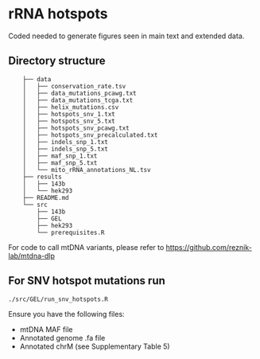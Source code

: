# rRNA hotspots

Coded needed to generate figures seen in main text and extended data. 

## Directory structure 
        ├── data
        │   ├── conservation_rate.tsv
        │   ├── data_mutations_pcawg.txt
        │   ├── data_mutations_tcga.txt
        │   ├── helix_mutations.csv
        │   ├── hotspots_snv_1.txt
        │   ├── hotspots_snv_5.txt
        │   ├── hotspots_snv_pcawg.txt
        │   ├── hotspots_snv_precalculated.txt
        │   ├── indels_snp_1.txt
        │   ├── indels_snp_5.txt
        │   ├── maf_snp_1.txt
        │   ├── maf_snp_5.txt
        │   └── mito_rRNA_annotations_NL.tsv
        ├── results
        │   ├── 143b
        │   └── hek293
        ├── README.md
        └── src
            ├── 143b
            ├── GEL
            ├── hek293
            └── prerequisites.R

For code to call mtDNA variants, please refer to https://github.com/reznik-lab/mtdna-dlp

## For SNV hotspot mutations run 
```
./src/GEL/run_snv_hotspots.R
```
Ensure you have the following files:
* mtDNA MAF file
* Annotated genome .fa file
* Annotated chrM (see Supplementary Table 5)
